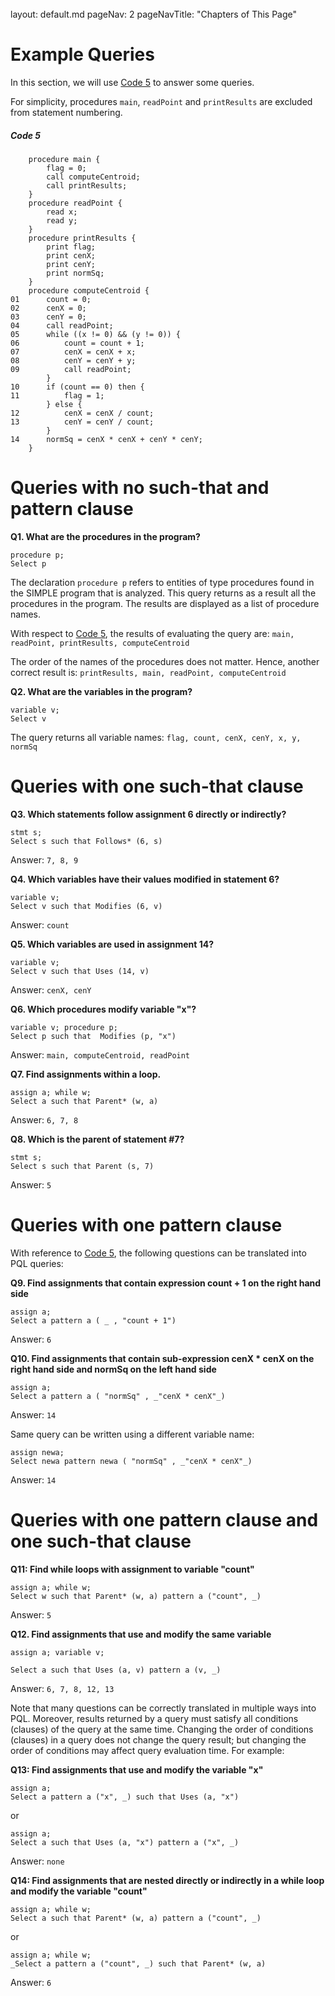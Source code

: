 <br>

<frontmatter>
  layout: default.md
  pageNav: 2
  pageNavTitle: "Chapters of This Page"
</frontmatter>

[](#example-queries)Example Queries
===================================

In this section, we will use [Code 5](#code-5) to answer some queries.

For simplicity, procedures `main`, `readPoint` and `printResults` are excluded from statement numbering.

##### [](#code-5)Code 5

        procedure main {
            flag = 0;
            call computeCentroid;
            call printResults;
        }
        procedure readPoint {
            read x;
            read y;
        }
        procedure printResults {
            print flag;
            print cenX;
            print cenY;
            print normSq;
        }
        procedure computeCentroid {
    01      count = 0;
    02      cenX = 0;
    03      cenY = 0;
    04      call readPoint;
    05      while ((x != 0) && (y != 0)) {
    06          count = count + 1;
    07          cenX = cenX + x;
    08          cenY = cenY + y;
    09          call readPoint;
            }
    10      if (count == 0) then {
    11          flag = 1;
            } else {
    12          cenX = cenX / count;
    13          cenY = cenY / count;
            }
    14      normSq = cenX * cenX + cenY * cenY;
        }
    

[](#queries-with-no-such-that-and-pattern-clause)Queries with no such-that and pattern clause
=============================================================================================

**Q1. What are the procedures in the program?**

    procedure p;
    Select p
    

The declaration `procedure p` refers to entities of type procedures found in the SIMPLE program that is analyzed. This query returns as a result all the procedures in the program. The results are displayed as a list of procedure names.

With respect to [Code 5](#code-5), the results of evaluating the query are: `main, readPoint, printResults, computeCentroid`

The order of the names of the procedures does not matter. Hence, another correct result is: `printResults, main, readPoint, computeCentroid`

**Q2. What are the variables in the program?**

    variable v;
    Select v
    

The query returns all variable names: `flag, count, cenX, cenY, x, y, normSq`

[](#queries-with-one-such-that-clause)Queries with one such-that clause
=======================================================================

**Q3. Which statements follow assignment 6 directly or indirectly?**

    stmt s;
    Select s such that Follows* (6, s)
    

Answer: `7, 8, 9`

**Q4. Which variables have their values modified in statement 6?**

    variable v;
    Select v such that Modifies (6, v)
    

Answer: `count`

**Q5. Which variables are used in assignment 14?**

    variable v;
    Select v such that Uses (14, v)
    

Answer: `cenX, cenY`

**Q6. Which procedures modify variable "x"?**

    variable v; procedure p;
    Select p such that  Modifies (p, "x")
    

Answer: `main, computeCentroid, readPoint`

**Q7. Find assignments within a loop.**

    assign a; while w;
    Select a such that Parent* (w, a)
    

Answer: `6, 7, 8`

**Q8. Which is the parent of statement #7?**

    stmt s;
    Select s such that Parent (s, 7)
    

Answer: `5`

[](#queries-with-one-pattern-clause)Queries with one pattern clause
===================================================================

With reference to [Code 5](#code-5), the following questions can be translated into PQL queries:

**Q9. Find assignments that contain expression count + 1 on the right hand side**

    assign a;
    Select a pattern a ( _ , "count + 1")
    

Answer: `6`

**Q10. Find assignments that contain sub-expression cenX \* cenX on the right hand side and normSq on the left hand side**

    assign a;
    Select a pattern a ( "normSq" , _"cenX * cenX"_)
    

Answer: `14`

Same query can be written using a different variable name:

    assign newa;
    Select newa pattern newa ( "normSq" , _"cenX * cenX"_)
    

Answer: `14`

[](#queries-with-one-pattern-clause-and-one-such-that-clause)Queries with one pattern clause and one such-that clause
=====================================================================================================================

**Q11: Find while loops with assignment to variable "count"**

    assign a; while w;
    Select w such that Parent* (w, a) pattern a ("count", _)
    

Answer: `5`

**Q12. Find assignments that use and modify the same variable**

    assign a; variable v;
    
    Select a such that Uses (a, v) pattern a (v, _)
    

Answer: `6, 7, 8, 12, 13`

Note that many questions can be correctly translated in multiple ways into PQL. Moreover, results returned by a query must satisfy all conditions (clauses) of the query at the same time. Changing the order of conditions (clauses) in a query does not change the query result; but changing the order of conditions may affect query evaluation time. For example:

**Q13: Find assignments that use and modify the variable "x"**

    assign a;
    Select a pattern a ("x", _) such that Uses (a, "x")
    

or

    assign a;
    Select a such that Uses (a, "x") pattern a ("x", _)
    

Answer: `none`

**Q14: Find assignments that are nested directly or indirectly in a while loop and modify the variable "count"**

    assign a; while w;
    Select a such that Parent* (w, a) pattern a ("count", _)
    

or

    assign a; while w;
    _Select a pattern a ("count", _) such that Parent* (w, a)
    

Answer: `6`